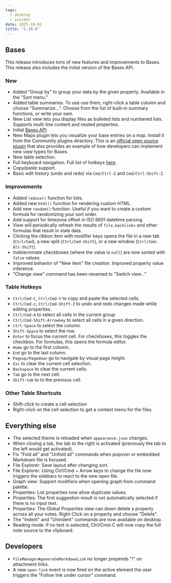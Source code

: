 ```yaml
---
tags:
  - desktop
  - insider
date: 2025-10-01
title: "1.10.0"
---
```


## Bases

This release introduces tons of new features and improvements to Bases. This release also includes the initial version of the Bases API.

### New

- Added "Group by" to group your data by the given property. Available in the "Sort menu."
- Added table summaries. To use use them, right-click a table column and choose "Summarize...". Choose from the list of built-in summary functions, or write your own.
- New List view lets you display files as bulleted lists and numbered lists. Supports multi-line content and nested properties.
- Initial [Bases API](<https://github.com/obsidianmd/obsidian-api/commit/359ffc30309077aa45954b9203fd30e5ac3da837>).
- New Maps plugin lets you visualize your base entries on a map. Install it from the Community plugins directory. This is an [official open source plugin](<https://github.com/obsidianmd/obsidian-maps>) that also provides an example of how developers can implement new view types for Bases.
- New table selection.
- Full keyboard navigation. Full list of hotkeys [here](<#table-hotkeys>).
- Copy/paste support.
- Basic edit history (undo and redo) via `Cmd/Ctrl-Z` and `Cmd/Ctrl-Shift-Z`.

### Improvements

- Added `reduce()` function for lists.
- Added new `html()` function for rendering custom HTML.
- Add new `random()` function. Useful if you want to create a custom formula for randomizing your sort order.
- Add support for timezone offset in ISO 8601 datetime parsing.
- View will periodically refresh the results of `file.backlinks` and other formulas that result in stale data.
- Clicking the ribbon item with modifier keys opens the file in a new tab (`Ctrl/Cmd`), a new split (`Ctrl/Cmd-Shift`), or a new window (`Ctrl/Cmd-Alt-Shift`).
- Indeterminate checkboxes (where the value is `null`) are now sorted with `false` values.
- Improved behavior of "New item" file creation. Improved property value inference.
- "Change view" command has been renamed to "Switch view..."

### Table Hotkeys

- `Ctrl/Cmd-C`, `Ctrl/Cmd-V` to copy and paste the selected cells.
- `Ctrl/Cmd-z`, `Ctrl/Cmd-Shift-Z` to undo and redo changes made while editing properties.
- `Ctrl/Cmd-A` to select all cells in the current group
- `Ctrl/Cmd-Shift-Arrowkey` to select all cells in a given direction.
- `ctrl-Space` to select the column.
- `Shift-Space` to select the row.
- `Enter` to focus the current cell. For checkboxes, this toggles the checkbox. For formulas, this opens the formula editor.
- `Home` go to the first column.
- `End` go to the last column.
- `Pageup/Pagedown` go to navigate by visual page height.
- `Esc` to clear the current cell selection.
- `Backspace` to clear the current cells.
- `Tab` go to the next cell.
- `Shift-tab` to to the previous cell.

### Other Table Shortcuts

- Shift-click to create a cell selection
- Right-click on the cell selection to get a context menu for the files.

## Everything else

- The selected theme is reloaded when `appearance.json` changes.
- When closing a tab, the tab to the right is activated (previously the tab to the left would get activated).
- Fix "Fold all" and "Unfold all" commands when popover or embedded Markdown file is focused.
- File Explorer: Save layout after changing sort.
- File Explorer: Using Ctrl/Cmd + Arrow keys to change the file now triggers the sidebars to react to the new open file.
- Graph view: Support modifiers when opening graph from command palette.
- Properties: List properties now allow duplicate values.
- Properties: The first suggestion result is not automatically selected if there is no input text.
- Properties: The Global Properties view can down delete a property across all your notes. Right-Click on a property and choose "Delete".
- The "Indent" and "Unindent" commands are now available on desktop.
- Reading mode: If no text is selected, Ctrl/Cmd-C will now copy the full note source to the clipboard.

## Developers

- `FileManager#generateMarkdownLink` no longer prepends "!" on attachment links.
- A new `open-link` event is now fired on the active element the user triggers the "Follow link under cursor" command.
